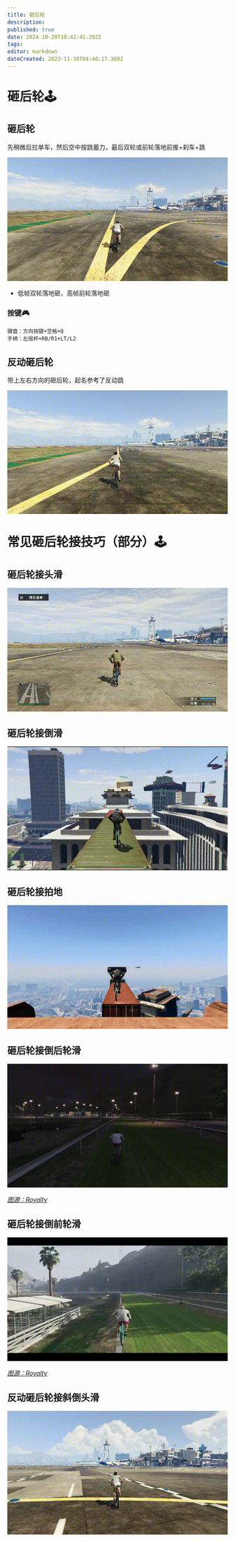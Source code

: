 ```yaml
---
title: 砸后轮
description: 
published: true
date: 2024-10-20T10:42:41.292Z
tags: 
editor: markdown
dateCreated: 2023-11-30T04:40:17.369Z
---
```


# **砸后轮**🕹️

## **砸后轮**

先稍微后拉单车，然后空中按跳蓄力，最后双轮或前轮落地前推+刹车+跳

![](/教程/砸后轮/1.砸后轮.gif)

-   低帧双轮落地砸，高帧前轮落地砸

### **按键**🎮

```plaintext
键盘：方向按键+空格+Q
手柄：左摇杆+RB/R1+LT/L2
```

## **反动砸后轮**

带上左右方向的砸后轮，起名参考了反动跳

![](/教程/砸后轮/2.反动砸后轮.gif)

# **常见砸后轮接技巧（部分）**🕹️

## **砸后轮接头滑**

![](/教程/砸后轮/4.砸后轮接头滑.gif)

## **砸后轮接倒滑**

![](/教程/砸后轮/6.砸后轮接倒滑②.gif)

## **砸后轮接拍地**

![](/教程/砸后轮/8.砸后轮接拍地②.gif)

## **砸后轮接倒后轮滑**

![](/教程/砸后轮/9.砸后轮接倒后轮滑.gif)

[*图源：Royalty*](https://www.youtube.com/channel/UCQ1qVyysgIYvvuHncwCVmLg)

## **砸后轮接倒前轮滑**

![](/教程/砸后轮/10.砸后轮接倒前轮滑.gif)

[*图源：Royalty*](https://www.youtube.com/channel/UCQ1qVyysgIYvvuHncwCVmLg)

## **反动砸后轮接斜倒头滑**

![](/教程/砸后轮/11.反动砸后轮接斜倒头滑.gif)